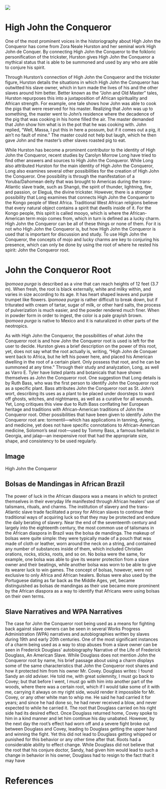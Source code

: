 <a href="https://juncture-digital.org"><img src="https://juncture-digital.org/images/ve-button.png"></a>

<param ve-config 
       title="High John the Conqueror and John the Conqueror Root: Rituals, Charms, and Folklore in the African Diaspora" 
       author="Rashid Nadjib"
       banner="https://upload.wikimedia.org/wikipedia/commons/f/fb/Ipomoea_purga_%28as_Exogonium_purga%29_Bot._Reg._33.49.jpg" 
       layout="vertical">

<!-- Entities discussed throughout the essay are typically defined before the essay text and
     are thus available in all text.  Entity identifiers (QIDs) can be found in either
     Wikipedia or Wikidata (https://www.wikidata.org)> -->
<param ve-entity eid="Q185372"> <!-- Girl with a Pearl Earring painting -->
<param ve-entity eid="Q41264"> <!-- Johannes Vermeer -->
<param ve-entity eid="Q221092"> <!-- Mauritshuis -->
<param ve-entity eid="Q36600"> <!-- The Hague -->

# High John the Conqueror 

One of the most prominent voices in the historiography about High John the Conqueror has come from Zora Neale Hurston and her seminal work High John de Conquer. By connecting High John the Conqueror to the folkloric personification of the trickster, Hurston gives High John the Conqueror a mythical status that is able to be summoned and used by any who are able to conjure his spirit. 

<param ve-image url="https://cdn.shopify.com/s/files/1/0262/6892/6015/files/high_john_480x480.jpg?v=1602642727">
       
Through Hurston’s connection of High John the Conqueror and the trickster figure, Hurston details the situations in which High John the Conqueror has outwitted his slave owner, which in turn made the lives of his and the other slaves around him better. Better known as the “John and Old Master” tales, Hurston repurposes this into a juxtaposition of African spirituality and African strength. For example, one tale shows how John was able to cook the pigs that were reserved for his master. Realizing that John was up to something, the master went to John’s residence where the decadence of the pig that was cooking in his home filled the air. The master demanded that John show him what is in the pot that he was cooking with. John replied, “Well, Massa, I put this in here a possum, but if it comes out a pig, it ain’t no fault of mine.” The master could not help but laugh, which he then gave John and the master’s other slaves roasted pig to eat.

<param ve-image url="https://cdn.shopify.com/s/files/1/0262/6892/6015/files/high_john_480x480.jpg?v=1602642727">
       
While Hurston has become a prominent contributor to the identity of High John the Conqueror, recent studies by Carolyn Morrow Long have tried to find other answers and sources to High John the Conqueror. While Long also attributed Hurston for the main identity of High John the Conqueror, Long also examines several other possibilities for the creation of High John the Conqueror. One possibility is through the manifestation of a Yoruba/Dahomean deity that was brought to Americas during the trans-Atlantic slave trade, such as Shangó, the spirit of thunder, lightning, fire, and passion, or Eleguá, the divine trickster. However, there is a stronger possibility that Long examines that connects High John the Conqueror to the Kongo people of West Africa. Traditional West African religions believe that every natural object contains a spirit that dwells inside of it. For the Kongo people, this spirit is called mooyo, which is where the African-American term mojo comes from, which in turn is defined as a lucky charm. High John the Conqueror can be all of these things or none of them. For it is not who High John the Conqueror is, but how High John the Conqueror is used that is important for discussion and study. To use High John the Conqueror, the concepts of mojo and lucky charms are key to conjuring his presence, which can only be done by using the root of where he rested his spirit: John the Conqueror root.

<param ve-image url="https://cdn.shopify.com/s/files/1/0262/6892/6015/files/high_john_480x480.jpg?v=1602642727">

# John the Conqueror Root
_Ipomoea purga_ is described as a vine that can reach heights of 12 feet (3.7 m). When fresh, the root is black externally, white and milky within, and varies in size according to its age. It has heart shaped leaves and purple trumpet like flowers. _Ipomoea purga_ is rather difficult to break down, but if triturated with cream of tartar, sugar of milk, or other hard salts, the process of pulverization is much easier, and the powder rendered much finer. When in powder form in order to ingest, the color is a pale grayish brown. _Ipomoea purga_ is native to Mexico and it is naturalized in other parts of the neotropics.
<param ve-entity eid=Q1123117>
<param ve-image url="https://upload.wikimedia.org/wikipedia/commons/f/fb/Ipomoea_purga_%28as_Exogonium_purga%29_Bot._Reg._33.49.jpg">

As with High John the Conqueror, the possibilities of what John the Conqueror root is and how John the Conqueror root is used is left for the user to decide. Hurston gives a brief description on the power of this root, yet, does not say what the root actually is, writing, “High John de Conquer went back to Africa, but he left his power here, and placed his American dwelling in the root of a certain plant. Only possess that root, and he can be summoned at any time.” Through their study and analyzation, Long, as well as Varro E. Tyler have listed plants and botanicals that have shown themselves as John the Conqueror root. One suggestion that Long details is by Ruth Bass, who was the first  person to identify John the Conqueror root as a specific plant. Bass attributes John the Conqueror root as St. John’s wort, describing its uses as a plant to be placed under doorsteps to ward off ghosts, witches, and nightmares, as well as a curative for all wounds.  Yet, Long critiques this view due to Ruth Bass conflating her European heritage and traditions with African-American traditions of John the Conqueror root. Other possibilities that have been given to identify John the Conqueror root are: tormentil—which has applications in tanning, dyeing, and medicine, yet does not have specific connotations to African-American medicine, Solomon’s seal root—used by Tommy Bass, a famous herbalist in Georgia, and jalap—an inexpensive root that had the appropriate size, shape, and consistency to be used regularly. 

<param ve-plant-specimen jpid=0.5555/al.ap.specimen.ma603851>


## Image

High John the Conqueror
<param ve-image 
       label="High John the Conqueror" 
       description="painting by Johannes Vermeer" 
       license="public domain" 
       url="https://chroniclesofharriet.files.wordpress.com/2013/05/folk-2.jpg">

## Bolsas de Mandingas in African Brazil

The power of luck in the African diaspora was a means in which to protect themselves in their everyday life manifested through African healers’ use of talismans, rituals, and charms. The institution of slavery and the trans-Atlantic slave trade facilitated a proxy for African slaves to continue their traditional ways of acquiring luck so that they may be protected and endure the daily berating of slavery. Near the end of the seventeenth century and largely into the eighteenth century, the most common use of talismans in the African diaspora in Brazil was the bolsa de mandinga. The makeup of bolsas were quite simple: they were typically made of a pouch that was made of cloth or leather, worn around the neck on a string, and contained any number of substances inside of them, which included Christian orations, rocks, sticks, roots, and so on. No bolsa were the same, for example, one bolsa was able to give its wearer protection from a slave owner and their beatings, while another bolsa was worn to be able to give its wearer luck to win games. The concept of bolsas, however, were not exclusive to only Africa and African healers. Bolsas were also used by the Portuguese dating as far back as the Middle Ages, yet, became distinguished as bolsas de mandingas as their use became more prominent by the African diaspora as a way to identify that Africans were using bolsas on their own terms.

<param ve-map center="Q155" zoom="4" prefer-geojson>

## Slave Narratives and WPA Narratives

The case for John the Conqueror root being used as a means for fighting back against slave owners can be seen in several Works Progress Administration (WPA) narratives and autobiographies written by slaves during 19th and early 20th centuries. One of the most significant instances of a charm being used as a way to stop abuses from a slave owner can be seen in Frederick Douglass’ autobiography Narrative of the Life of Frederick Douglass, An American Slave. While Douglass does not mention John the Conqueror root by name, his brief passage about using a charm displays some of the same characteristics that John the Conqueror root shares and how it protected him from his owner Mr. Covey. Douglass writes: 
	I found Sandy an old adviser. He told me, with great solemnity, I must go back to Covey; but that before I went, I must go with him into another part of the 	     woods, where there was a certain root, which if I would take some of it with me, carrying it always on my right side, would render it impossible for Mr.             Covey, or any other white man to whip me. He said he had carried it for years; and since he had done so, he had never received a blow, and never expected to 	       while he carried it.
The root that Douglass carried on his right side had its desired effect. Once Douglass returned home, Covey spoke to him in a kind manner and let him continue his day unabated. However, by the next day the root’s effect had worn off and a severe fight broke out between Douglass and Covey, leading to Douglass getting the upper hand and winning the fight. Yet this did not lead to Douglass getting whipped or punished for this behavior or any other time after that. Roots had a considerable ability to effect change. While Douglass did not believe that the root that his conjure doctor, Sandy, had given him would lead to such a change in behavior in his owner, Douglass had to resign to the fact that it may have

<param ve-image 
       label="High John the Conqueror" 
       description="painting by Johannes Vermeer" 
       license="public domain" 
       url="https://chroniclesofharriet.files.wordpress.com/2013/05/folk-2.jpg">
<param ve-map center="Q155" zoom="5">

# References

[^1]: [Wikipedia: Girl with a Pearl Earring](https://en.wikipedia.org/wiki/Girl_with_a_Pearl_Earring)
